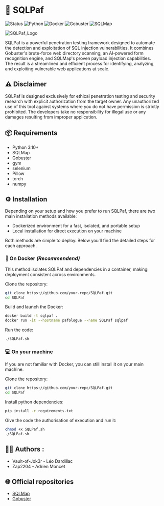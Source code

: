# 🚀 SQLPaf

![Status](https://img.shields.io/badge/Status-Stable-blue)
![Python](https://img.shields.io/badge/Python-3.10%2B-blue)
![Docker](https://img.shields.io/badge/Docker-Supported-blue)
![Gobuster](https://img.shields.io/badge/Gobuster-Integrated-blue)
![SQLMap](https://img.shields.io/badge/SQLMap-Automated-blue)

![SQLPaf_Logo](https://github.com/user-attachments/assets/360c1632-a9f1-4740-b45b-f4b67027336a)

SQLPaf is a powerful penetration testing framework designed to automate the detection and exploitation of SQL injection vulnerabilities.
It combines Gobuster's brute-force web directory scanning, an AI-powered form recognition engine, and SQLMap's proven payload injection capabilities. The result is a streamlined and efficient process for identifying, analyzing, and exploiting vulnerable web applications at scale.

## ⚠️ Disclaimer

SQLPaf is designed exclusively for ethical penetration testing and security research with explicit authorization from the target owner.
Any unauthorized use of this tool against systems where you do not have permission is strictly prohibited.
The developers take no responsibility for illegal use or any damages resulting from improper application.

## 📦 Requirements

- Python 3.10+
- SQLMap
- Gobuster
- gym
- selenium
- Pillow
- torch
- numpy

## ⚙️ Installation

Depending on your setup and how you prefer to run SQLPaf, there are two main installation methods available:

- Dockerized environment for a fast, isolated, and portable setup
- Local installation for direct execution on your machine

Both methods are simple to deploy. Below you'll find the detailed steps for each approach.

### 🐳 On Docker *(Recommendend)*

This method isolates SQLPaf and dependencies in a container, making deployment consistent across environments.

Clone the repository:

```bash
git clone https://github.com/your-repo/SQLPaf.git
cd SQLPaf
```

Build and launch the Docker:

```bash
docker build -t sqlpaf .
docker run -it --hostname pafologue --name SQLPaf sqlpaf
```

Run the code:

```bash
./SQLPaf.sh
```

### 💻 On your machine

If you are not familiar with Docker, you can still install it on your main machine.

Clone the repository:

```bash
git clone https://github.com/your-repo/SQLPaf.git
cd SQLPaf
```

Install python dependencies:

```bash
pip install -r requirements.txt
```

Give the code the authorisation of execution and run it:

```bash
chmod +x SQLPaf.sh
./SQLPaf.sh
```

## 👨‍💻 Authors :
 
- Vault-of-Jok3r - Léo Dardillac
- Zap2204 - Adrien Moncet

## 🌐 Official repositories

- [SQLMap](https://github.com/sqlmapproject/sqlmap)
- [Gobuster](https://github.com/OJ/gobuster)
